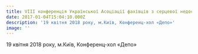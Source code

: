 ```yaml
---
title: VIII конференція Української Асоціації фахівців з серцевої недостатності
date: 2017-01-04T15:04:10.000Z
description: '19 квітня 2018 року, м.Київ, Конференц-хол «Депо»'
image: ''
---
```

19 квітня 2018 року, м.Київ, Конференц-хол «Депо»
